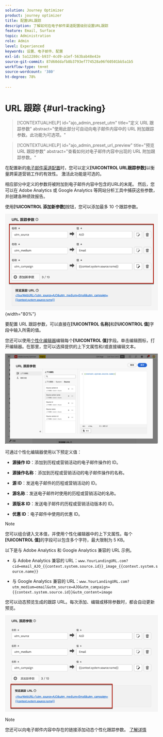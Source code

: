 ```yaml
---
solution: Journey Optimizer
product: journey optimizer
title: 配置URL跟踪
description: 了解如何在电子邮件渠道配置级别设置URL跟踪
feature: Email, Surface
topic: Administration
role: Admin
level: Experienced
keywords: 设置、电子邮件、配置
exl-id: 5a12280c-b937-4cd9-a1ef-563bab48e42e
source-git-commit: 87d60ddafb8b3793ef774528a96f60501bb5a1b5
workflow-type: tm+mt
source-wordcount: '380'
ht-degree: 78%

---
```


# URL 跟踪 {#url-tracking}

>[!CONTEXTUALHELP]
>id="ajo_admin_preset_utm"
>title="定义 URL 跟踪参数"
>abstract="使用此部分可自动向电子邮件内容中的 URL 附加跟踪参数。此功能为可选项。"

>[!CONTEXTUALHELP]
>id="ajo_admin_preset_url_preview"
>title="预览 URL 跟踪参数"
>abstract="查看如何对电子邮件内容中出现的 URL 附加跟踪参数。"

在配置新的[电子邮件渠道配置](email-settings.md)时，您可以定义&#x200B;**[!UICONTROL URL跟踪参数]**&#x200B;以衡量跨渠道营销工作的有效性。 激活此功能是可选的。

相应部分中定义的参数将被附加到电子邮件内容中包含的URL的末尾。 然后，您可以在 Adobe Analytics 或 Google Analytics 等网站分析工具中捕获这些参数，并创建各种绩效报告。

使用&#x200B;**[!UICONTROL 添加新参数]**&#x200B;按钮，您可以添加最多 10 个跟踪参数。

![](assets/preset-url-tracking.png){width="80%"}

要配置 URL 跟踪参数，可以直接在&#x200B;**[!UICONTROL 名称]**&#x200B;和&#x200B;**[!UICONTROL 值]**&#x200B;字段中输入所需的值。

您还可以使用[个性化编辑器](../personalization/personalization-build-expressions.md)编辑每个&#x200B;**[!UICONTROL 值]**&#x200B;字段。单击编辑图标，打开编辑器。在那里，您可以选择提供的上下文属性和/或直接编辑文本。

![](assets/preset-url-tracking-editor.png)

可通过个性化编辑器使用以下预定义值：

* **源操作 ID**：添加到历程或营销活动的电子邮件操作的 ID。

* **源操作名称**：添加到历程或营销活动的电子邮件操作的名称。

* **源 ID**：发送电子邮件的历程或营销活动的 ID。

* **源名称**：发送电子邮件时使用的历程或营销活动的名称。

* **源版本 ID**：发送电子邮件的历程或营销活动版本的 ID。

* **优惠 ID**：电子邮件中使用的优惠 ID。

>[!NOTE]
>
>您可以组合键入文本值，并使用个性化编辑器中的上下文属性。每个&#x200B;**[!UICONTROL 值]**&#x200B;的字段可以包含多个字符，最大限制为 5 KB。

<!--You can drag and drop the parameters to reorder them.-->

以下是与 Adobe Analytics 和 Google Analytics 兼容的 URL 示例。

* 与 Adobe Analytics 兼容的 URL：`www.YourLandingURL.com?cid=email_AJO_{{context.system.source.id}}_image_{{context.system.source.name}}`

* 与 Google Analytics 兼容的 URL：`www.YourLandingURL.com?utm_medium=email&utm_source=AJO&utm_campaign={{context.system.source.id}}&utm_content=image`

您可以动态预览生成的跟踪 URL。每次添加、编辑或移除参数时，都会自动更新预览。

![](assets/preset-url-tracking-preview.png)

>[!NOTE]
>
>您还可以向电子邮件内容中存在的链接添加动态个性化跟踪参数。 [了解详情](surface-personalization.md#personalize-url-tracking)
